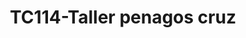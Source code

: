 ---
title: "TC114-Taller penagos cruz"
url: /fusagasuga/tc114-taller-penagos-cruz/
shop: reparación de automóviles
---